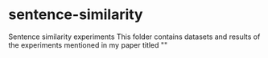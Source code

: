 # sentence-similarity
Sentence similarity experiments 
This folder contains datasets and results of the experiments mentioned in my paper titled ""
